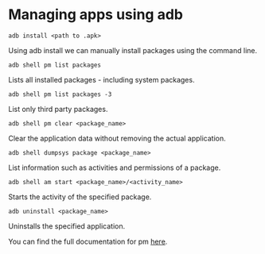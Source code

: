 # Managing apps using adb

```
adb install <path to .apk>
```

Using adb install we can manually install packages using the command line.

```
adb shell pm list packages
```

Lists all installed packages - including system packages.

```
adb shell pm list packages -3
```

List only third party packages.

```
adb shell pm clear <package_name>
```

Clear the application data without removing the actual application.

```
adb shell dumpsys package <package_name>
```

List information such as activities and permissions of a package.

```
adb shell am start <package_name>/<activity_name>
```

Starts the activity of the specified package.

```
adb uninstall <package_name>
```

Uninstalls the specified application.

You can find the full documentation for pm [here](https://developer.android.com/tools/adb#pm).